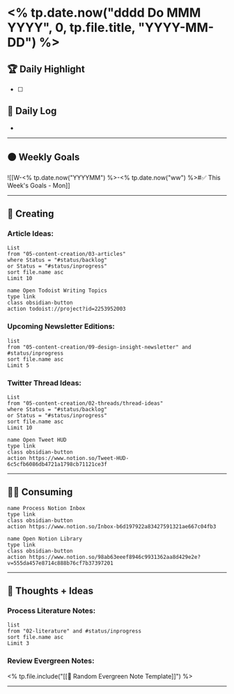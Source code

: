 # <% tp.date.now("dddd Do MMM YYYY", 0, tp.file.title, "YYYY-MM-DD") %>

## 🏆 Daily Highlight
- [ ] 

## 📅 Daily Log
- 

---

## 🟠 Weekly Goals

![[W-<% tp.date.now("YYYYMM") %>-<% tp.date.now("ww") %>#✅ This Week's Goals - Mon]]

---

## 🚀 Creating
### Article Ideas:
```dataview
List
from "05-content-creation/03-articles" 
where Status = "#status/backlog" 
or Status = "#status/inprogress"
sort file.name asc
Limit 10
```
```button
name Open Todoist Writing Topics
type link
class obsidian-button
action todoist://project?id=2253952003
```

### Upcoming Newsletter Editions:
```dataview
list
from "05-content-creation/09-design-insight-newsletter" and #status/inprogress  
sort file.name asc
Limit 5
```

### Twitter Thread Ideas:
```dataview
List
from "05-content-creation/02-threads/thread-ideas" 
where Status = "#status/backlog" 
or Status = "#status/inprogress"  
sort file.name asc
Limit 10
```
```button
name Open Tweet HUD
type link
class obsidian-button
action https://www.notion.so/Tweet-HUD-6c5cfb6086db4721a1798cb71121ce3f
```
---

## 👩‍💻 Consuming
```button
name Process Notion Inbox
type link
class obsidian-button
action https://www.notion.so/Inbox-b6d197922a83427591321ae667c04fb3
```
```button
name Open Notion Library
type link
class obsidian-button
action https://www.notion.so/98ab63eeef8946c9931362aa8d429e2e?v=555da457e8714c888b76cf7b37397201
```

---

## 💬 Thoughts + Ideas
### Process Literature Notes:
```dataview
list 
from "02-literature" and #status/inprogress  
sort file.name asc
Limit 3
```
### Review Evergreen Notes:

<% tp.file.include("[[📄 Random Evergreen Note Template]]") %>

---
